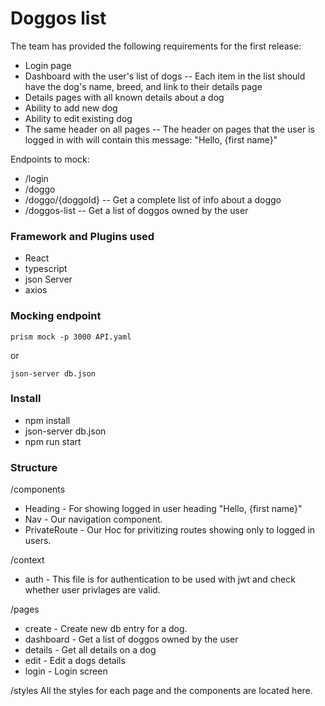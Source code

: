 # Doggos list
The team has provided the following requirements for the first release:
- Login page
- Dashboard with the user's list of dogs
-- Each item in the list should have the dog's name, breed, and link to their details page
- Details pages with all known details about a dog
- Ability to add new dog
- Ability to edit existing dog
- The same header on all pages
-- The header on pages that the user is logged in with will contain this message: "Hello, {first
name}"

Endpoints to mock:
- /login
- /doggo
- /doggo/{doggoId}
-- Get a complete list of info about a doggo
- /doggos-list
-- Get a list of doggos owned by the user

### Framework and Plugins used
  - React
  - typescript
  - json Server
  - axios

### Mocking endpoint
`
  prism mock -p 3000 API.yaml
`

or

`
  json-server db.json
`

### Install
 - npm install
 - json-server db.json
 - npm run start

### Structure
/components
 - Heading - For showing logged in user heading "Hello, {first name}"
 - Nav - Our navigation component.
 - PrivateRoute - Our Hoc for privitizing routes showing only to logged in users.

/context
 - auth - This file is for authentication to be used with jwt and check whether user privlages are valid.

/pages
 - create - Create new db entry for a dog.
 - dashboard - Get a list of doggos owned by the user
 - details - Get all details on a dog
 - edit - Edit a dogs details
 - login - Login screen

/styles
All the styles for each page and the components are located here.